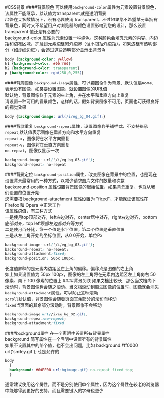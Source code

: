 #CSS背景
####背景颜色
可以使用`background-color`属性为元素设置背景颜色，该属性不能继承，默认值为transparent,就是透明背景         
尽管在大多数情况下，没有必要使用 transparent。不过如果您不希望某元素拥有背景色，同时又不希望用户对浏览器的颜色设置影响到您的设计，那么设置 transparent 值还是有必要的                   
background-color 属性为元素设置一种纯色。这种颜色会填充元素的内容、内边距和边框区域，扩展到元素边框的外边界（但不包括外边距）。如果边框有透明部分（如虚线边框），会透过这些透明部分显示出背景色        
```css
body {background-color: yellow}
h1 {background-color: #00ff00}
h2 {background-color: transparent}
p {background-color: rgb(250,0,255)}
```
####背景图像
`background-image`属性，可以把图像作为背景，默认值是none，表示没有图像，如果要设置图像，就设置图像的URL值             
默认地，背景图像位于元素的左上角，并在水平和垂直方向上重复            
请设置一种可用的背景颜色，这样的话，假如背景图像不可用，页面也可获得良好的视觉效果    
```css
body {background-image: url(/i/eg_bg_04.gif);}
```
####背景重复
`background-repeat`属性，设置图像的平铺样式，不支持继承         
`repeat`,默认值表示图像在垂直方向和水平方向重复         
`repeat-x`，图像将在水平方向重复        
`repeat-y`，图像将在垂直方向重复        
`no-repeat`，图像仅显示一次           
```css
background-image: url('/i/eg_bg_03.gif');
background-repeat: no-repeat
```
####背景定位
`background-position`属性，改变图像在背景中的位置，也是现在设置背景最常用的一种方式，以减少请求图片文件的数量和次数                     
background-position 属性设置背景图像的起始位置，如果背景重复，也将从我们设置的位置开始         
您需要把 background-attachment 属性设置为 "fixed"，才能保证该属性在 Firefox 和 Opera 中正常工作            
该属性的值，有三种方式       
一是使用top顶部对齐，left左边对齐，center居中对齐，right右边对齐，bottom底部对齐，top left顶部左边都对齐等方式               
二是使用百分比，第一个值是水平位置，第二个位置是垂直位置        
三是从左上角开始的坐标位置，从0 0开始，单位Px
```css
background-image: url('/i/eg_bg_03.gif');
background-repeat: no-repeat;
background-attachment:fixed;
background-position: 50px 100px;
```
长度值解释的是元素内边距区左上角的偏移。偏移点是图像的左上角         
如上如果设置值为 50px 100px，图像的左上角将在元素内边距区左上角向右 50 像素、向下 100 像素的位置上
####背景关联
如果文档比较长，那么当文档向下滚动时，背景图像也会随之滚动。当文档滚动到超过图像的位置时，图像就会消失          
`background-attachment`属性，可以防止这种滚动        
`scroll`默认值，背景图像会随着页面其余部分的滚动而移动       
`fixed`当页面的其余部分滚动时，背景图像不会移动       
```css
background-image:url(/i/eg_bg_02.gif);
background-repeat:no-repeat;
background-attachment:fixed
```
####background属性
在一个声明中设置所有背景属性          
background 简写属性在一个声明中设置所有的背景属性        
如果不设置其中的某个值，也不会出问题，比如 background:#ff0000 url('smiley.gif'); 也是允许的
```css
body
  { 
  background: #00FF00 url(bgimage.gif) no-repeat fixed top;
  }
```
通常建议使用这个属性，而不是分别使用单个属性，因为这个属性在较老的浏览器中能够得到更好的支持，而且需要键入的字母也更少


